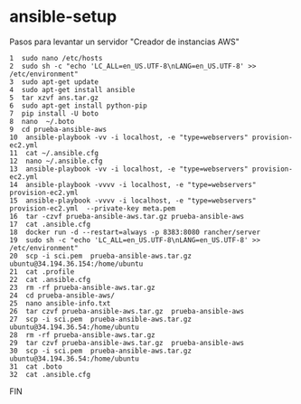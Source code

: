 # ansible-setup
Pasos para levantar un servidor "Creador de instancias AWS"

    1  sudo nano /etc/hosts
    2  sudo sh -c "echo 'LC_ALL=en_US.UTF-8\nLANG=en_US.UTF-8' >> /etc/environment"
    3  sudo apt-get update
    4  sudo apt-get install ansible
    5  tar xzvf ans.tar.gz 
    6  sudo apt-get install python-pip
    7  pip install -U boto
    8  nano  ~/.boto
    9  cd prueba-ansible-aws
    10  ansible-playbook -vv -i localhost, -e "type=webservers" provision-ec2.yml
    11  cat ~/.ansible.cfg
    12  nano ~/.ansible.cfg
    13  ansible-playbook -vv -i localhost, -e "type=webservers" provision-ec2.yml
    14  ansible-playbook -vvvv -i localhost, -e "type=webservers" provision-ec2.yml
    15  ansible-playbook -vvvv -i localhost, -e "type=webservers" provision-ec2.yml  --private-key meta.pem 
    16  tar -czvf prueba-ansible-aws.tar.gz prueba-ansible-aws
    17  cat .ansible.cfg 
    18  docker run -d --restart=always -p 8383:8080 rancher/server
    19  sudo sh -c "echo 'LC_ALL=en_US.UTF-8\nLANG=en_US.UTF-8' >> /etc/environment"
    20  scp -i sci.pem  prueba-ansible-aws.tar.gz    ubuntu@34.194.36.154:/home/ubuntu
    21  cat .profile 
    22  cat .ansible.cfg 
    23  rm -rf prueba-ansible-aws.tar.gz 
    24  cd prueba-ansible-aws/
    25  nano ansible-info.txt
    26  tar czvf prueba-ansible-aws.tar.gz  prueba-ansible-aws
    27  scp -i sci.pem  prueba-ansible-aws.tar.gz    ubuntu@34.194.36.54:/home/ubuntu
    28  rm -rf prueba-ansible-aws.tar.gz 
    29  tar czvf prueba-ansible-aws.tar.gz  prueba-ansible-aws
    30  scp -i sci.pem  prueba-ansible-aws.tar.gz    ubuntu@34.194.36.54:/home/ubuntu
    31  cat .boto 
    32  cat .ansible.cfg 

FIN
